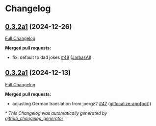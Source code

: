 # Changelog

## [0.3.2a1](https://github.com/OpenVoiceOS/ovos-skill-icanhazdadjokes/tree/0.3.2a1) (2024-12-26)

[Full Changelog](https://github.com/OpenVoiceOS/ovos-skill-icanhazdadjokes/compare/0.3.2a1...0.3.2a1)

**Merged pull requests:**

- fix: default to dad jokes [\#49](https://github.com/OpenVoiceOS/ovos-skill-icanhazdadjokes/pull/49) ([JarbasAl](https://github.com/JarbasAl))

## [0.3.2a1](https://github.com/OpenVoiceOS/ovos-skill-icanhazdadjokes/tree/0.3.2a1) (2024-12-13)

[Full Changelog](https://github.com/OpenVoiceOS/ovos-skill-icanhazdadjokes/compare/0.3.1...0.3.2a1)

**Merged pull requests:**

- adjusting German translation from joergz2 [\#47](https://github.com/OpenVoiceOS/ovos-skill-icanhazdadjokes/pull/47) ([gitlocalize-app[bot]](https://github.com/apps/gitlocalize-app))



\* *This Changelog was automatically generated by [github_changelog_generator](https://github.com/github-changelog-generator/github-changelog-generator)*

